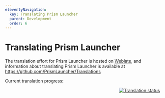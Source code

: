 ```yaml
---
eleventyNavigation:
  key: Translating Prism Launcher
  parent: Development
  order: 6
---
```


# Translating Prism Launcher

The translation effort for Prism Launcher is hosted on [Weblate](https://hosted.weblate.org/projects/prismlauncher/launcher/), and information about translating Prism Launcher is available at <https://github.com/PrismLauncher/Translations>

Current translation progress:
<div style="display: flex; justify-content: flex-end; max-width: 100%; overflow: hidden; margin-bottom: 1rem;">
  <a href="https://hosted.weblate.org/engage/prismlauncher/">
    <img
      src="https://hosted.weblate.org/widgets/prismlauncher/-/launcher/multi-auto.svg"
      alt="Translation status"
      style="max-width: 100%; height: auto;"
    />
  </a>
</div>
